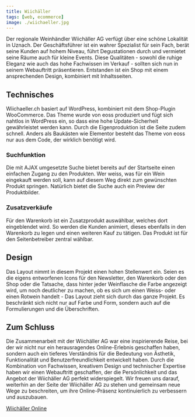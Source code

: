 ```yaml
---
title: Wiichäller
tags: [web, ecommerce]
image: ./wiichaeller.jpg
---
```

Der regionale Weinhändler Wiichäller AG verfügt über eine schöne Lokalität in Uznach. Der Geschäftsführer ist ein wahrer Spezialist für sein Fach, berät seine Kunden auf hohem Niveau, führt Degustationen durch und vermietet seine Räume auch für kleine Events. Diese Qualitäten - sowohl die ruhige Eleganz wie auch das hohe Fachwissen im Verkauf - sollten sich nun in seinem Webauftritt präsentieren. Entstanden ist ein Shop mit einem ansprechenden Design, kombiniert mit Inhaltsseiten.
## Technisches
Wiichaeller.ch basiert auf WordPress, kombiniert mit dem Shop-Plugin WooCommerce. Das Theme wurde von eoss produziert und fügt sich nahtlos in WordPress ein, so dass eine hohe Update-Sicherheit gewährleistet werden kann. Durch die Eigenproduktion ist die Seite zudem schnell. Anders als Baukästen wie Elementor besteht das Theme von eoss nur aus dem Code, der wirklich benötigt wird.
### Suchfunktion
Die mit AJAX umgesetzte Suche bietet bereits auf der Startseite einen einfachen Zugang zu den Produkten. Wer weiss, was für ein Wein eingekauft werden soll, kann auf diesem Weg direkt zum gewünschten Produkt springen. Natürlich bietet die Suche auch ein Preview der Produktbilder.
### Zusatzverkäufe
Für den Warenkorb ist ein Zusatzprodukt auswählbar, welches dort eingeblendet wird. So werden die Kunden animiert, dieses ebenfalls in den Warenkorb zu legen und einen weiteren Kauf zu tätigen. Das Produkt ist für den Seitenbetreiber zentral wählbar.
## Design
Das Layout nimmt in diesem Projekt einen hohen Stellenwert ein. Seien es die eigens entworfenen Icons für den Newsletter, den Warenkorb oder den Shop oder die Tatsache, dass hinter jeder Weinflasche die Farbe angezeigt wird, um noch deutlicher zu machen, ob es sich um einen Weiss- oder einen Rotwein handelt - Das Layout zieht sich durch das ganze Projekt. Es beschränkt sich nicht nur auf Farbe und Form, sondern auch auf die Formulierungen und die Überschriften.

## Zum Schluss
Die Zusammenarbeit mit der Wiichäller AG war eine inspirierende Reise, bei der wir nicht nur ein herausragendes Online-Erlebnis geschaffen haben, sondern auch ein tieferes Verständnis für die Bedeutung von Ästhetik, Funktionalität und Benutzerfreundlichkeit entwickelt haben. Durch die Kombination von Fachwissen, kreativem Design und technischer Expertise haben wir einen Webauftritt geschaffen, der die Persönlichkeit und das Angebot der Wiichäller AG perfekt widerspiegelt. Wir freuen uns darauf, weiterhin an der Seite der Wiichäller AG zu stehen und gemeinsam neue Wege zu beschreiten, um ihre Online-Präsenz kontinuierlich zu verbessern und auszubauen.


<a href="https://wiichaeller.ch" target="_blank">Wiichäller Online</a>